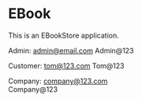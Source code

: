 # EBook
This is an EBookStore application.

Admin:
admin@email.com
Admin@123

Customer:
tom@123.com
Tom@123

Company:
company@123.com  
Company@123
